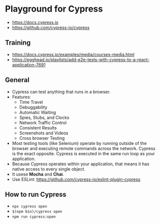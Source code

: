 # Playground for Cypress
* https://docs.cypress.io
* https://github.com/cypress-io/cypress

## Training
* https://docs.cypress.io/examples/media/courses-media.html
* https://egghead.io/playlists/add-e2e-tests-with-cypress-to-a-react-application-7691


## General
* Cypress can test anything that runs in a browser.
* Features: 
    * Time Travel
    * Debuggability
    * Automatic Waiting
    * Spies, Stubs, and Clocks
    * Network Traffic Control
    * Consistent Results
    * Screenshots and Videos
    * Cross browser Testing
* Most testing tools (like Selenium) operate by running outside of the browser and executing remote commands across the network. Cypress is the exact opposite. Cypress is executed in the same run loop as your application.
* Because Cypress operates within your application, that means it has native access to every single object.
* It usese **Mocha** and **Chai**.
* Use ESLint: https://github.com/cypress-io/eslint-plugin-cypress


## How to run Cypress
* `npx cypress open`
* `$(npm bin)/cypress open`
* `npm run cypress:open`
